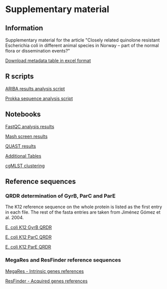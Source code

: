 # Supplementary material

## Information
Supplementary material for the article "Closely related quinolone resistant Escherichia coli in different animal species in Norway – part of the normal flora or dissemination events?"

[Download metadata table in excel format](total_data.xlsx)

## R scripts
[ARIBA results analysis script](/scripts/ARIBA_analysis.R)

[Prokka sequence analysis script](/scripts/prokka_check.R)

## Notebooks
[FastQC analysis results](/notebooks/fastqc_analysis.html)

[Mash screen results](/notebooks/mash_analysis.html)

[QUAST results](/notebooks/assembly_metrics.html)

[Additional Tables](/notebooks/article_notebook2.html)

[cgMLST clustering](/notebooks/Clustering_analysis.html)


## Reference sequences

### QRDR determination of GyrB, ParC and ParE
The K12 reference sequence on the whole protein is listed as the first entry in each file.
The rest of the fasta entries are taken from Jiménez Gómez et al. 2004.

[E. coli K12 GyrB QRDR](/reference_genes/gyrB_QRDR_ref.fasta)

[E. coli K12 ParC QRDR](/reference_genes/parC_QRDR_ref.fasta)

[E. coli K12 ParE QRDR](/reference_genes/parE_QRDR_ref.fasta)

### MegaRes and ResFinder reference sequences
[MegaRes - Intrinsic genes references](/reference_genes/total_megares_references.fa)

[ResFinder - Acquired genes references](/reference_genes/total_resfinder_references.fa)
